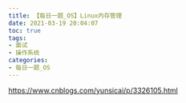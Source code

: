 ```yaml
---
title: 【每日一题_OS】Linux内存管理
date: 2021-03-19 20:04:07
toc: true
tags:
- 面试 
- 操作系统
categories:
- 每日一题_OS
---
```



https://www.cnblogs.com/yunsicai/p/3326105.html